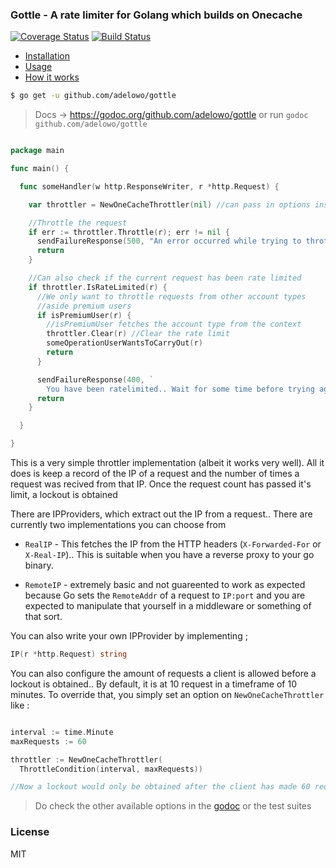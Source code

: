 
### Gottle - A rate limiter for Golang which builds on Onecache

[![Coverage Status](https://coveralls.io/repos/github/adelowo/gottle/badge.svg)](https://coveralls.io/github/adelowo/gottle)
[![Build Status](https://img.shields.io/travis/adelowo/gottle/master.svg?style=flat-square)](https://travis-ci.org/adelowo/gottle.svg?branch=master)


- [Installation](#install)
- [Usage](#usage)
- [How it works](#works)

<div id="install"> </div>

```bash
$ go get -u github.com/adelowo/gottle
```

<div id="usage"></div>

> Docs -> https://godoc.org/github.com/adelowo/gottle or run `godoc github.com/adelowo/gottle`


```go

package main

func main() {

  func someHandler(w http.ResponseWriter, r *http.Request) {

    var throttler = NewOneCacheThrottler(nil) //can pass in options instead of nil

    //Throttle the request
    if err := throttler.Throttle(r); err != nil {
      sendFailureResponse(500, "An error occurred while trying to throttle the request")
      return
    }

    //Can also check if the current request has been rate limited
    if throttler.IsRateLimited(r) {
      //We only want to throttle requests from other account types
      //aside premium users
      if isPremiumUser(r) {
        //isPremiumUser fetches the account type from the context
        throttler.Clear(r) //Clear the rate limit
        someOperationUserWantsToCarryOut(r)
        return
      }

      sendFailureResponse(400, `
        You have been ratelimited.. Wait for some time before trying again`)
      return
    }

  }

}
```

<div id="works"> </div>

This is a very simple throttler implementation (albeit it works very well). All it does is keep a record of the IP of a request and the number of times a request was recived from that IP. Once the request count has passed it's limit, a lockout is obtained

There are IPProviders, which extract out the IP from a request.. There are currently two implementations you can choose from

- `RealIP` - This fetches the IP from the HTTP headers (`X-Forwarded-For` or `X-Real-IP`).. This is suitable when you have a reverse proxy to your go binary.

- `RemoteIP` - extremely basic and not guareented to work as expected because Go sets the `RemoteAddr` of a request to `IP:port` and you are expected to manipulate that yourself in a middleware or something of that sort.

You can also write your own IPProvider by implementing ;

```go
IP(r *http.Request) string
```

You can also configure the amount of requests a client is allowed before a lockout is obtained.. By default, it is at 10 request in a timeframe of 10 minutes. To override that, you simply set an option on `NewOneCacheThrottler` like :

```go

interval := time.Minute
maxRequests := 60

throttler := NewOneCacheThrottler(
  ThrottleCondition(interval, maxRequests))

//Now a lockout would only be obtained after the client has made 60 requests in less than a minute

```

> Do check the  other available options in the [godoc](https://godoc.org/github.com/adelowo/gottle) or the test suites


### License
MIT
